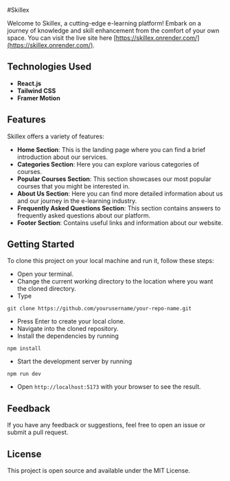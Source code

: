 #Skillex

Welcome to Skillex, a cutting-edge e-learning platform! Embark on a journey of knowledge and skill enhancement from the comfort of your own space. You can visit the live site here [https://skillex.onrender.com/](https://skillex.onrender.com/).

## Technologies Used

- **React.js**
- **Tailwind CSS**
- **Framer Motion**

## Features

Skillex offers a variety of features:

- **Home Section**: This is the landing page where you can find a brief introduction about our services.
- **Categories Section**: Here you can explore various categories of courses.
- **Popular Courses Section**: This section showcases our most popular courses that you might be interested in.
- **About Us Section**: Here you can find more detailed information about us and our journey in the e-learning industry.
- **Frequently Asked Questions Section**: This section contains answers to frequently asked questions about our platform.
- **Footer Section**: Contains useful links and information about our website.

## Getting Started

To clone this project on your local machine and run it, follow these steps:

- Open your terminal.
- Change the current working directory to the location where you want the cloned directory.
- Type
```
git clone https://github.com/yourusername/your-repo-name.git
```
- Press Enter to create your local clone.
- Navigate into the cloned repository.
- Install the dependencies by running
```
npm install
```
- Start the development server by running
```
npm run dev
```
- Open ```http://localhost:5173``` with your browser to see the result.

## Feedback

If you have any feedback or suggestions, feel free to open an issue or submit a pull request.

## License

This project is open source and available under the MIT License.
